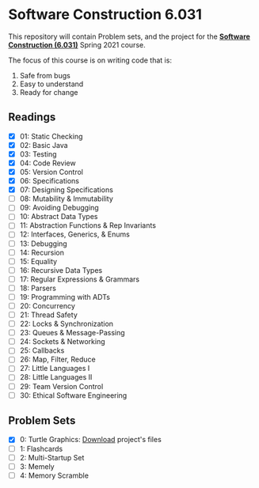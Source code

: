 # Software Construction 6.031

This repository will contain Problem sets, and the project for the **[Software Construction (6.031)](https://web.mit.edu/6.031/www/sp21/)** Spring 2021 course. 

The focus of this course is on writing code that is:
1. Safe from bugs
2. Easy to understand
3. Ready for change

## Readings

- [x] 01: Static Checking
- [x] 02: Basic Java
- [x] 03: Testing
- [x] 04: Code Review
- [x] 05: Version Control
- [x] 06: Specifications
- [x] 07: Designing Specifications
- [ ] 08: Mutability & Immutability
- [ ] 09: Avoiding Debugging
- [ ] 10: Abstract Data Types
- [ ] 11: Abstraction Functions & Rep Invariants
- [ ] 12: Interfaces, Generics, & Enums
- [ ] 13: Debugging
- [ ] 14: Recursion
- [ ] 15: Equality
- [ ] 16: Recursive Data Types
- [ ] 17: Regular Expressions & Grammars
- [ ] 18: Parsers
- [ ] 19: Programming with ADTs
- [ ] 20: Concurrency
- [ ] 21: Thread Safety
- [ ] 22: Locks & Synchronization
- [ ] 23: Queues & Message-Passing
- [ ] 24: Sockets & Networking
- [ ] 25: Callbacks
- [ ] 26: Map, Filter, Reduce
- [ ] 27: Little Languages I
- [ ] 28: Little Languages II
- [ ] 29: Team Version Control
- [ ] 30: Ethical Software Engineering

## Problem Sets

- [x] 0: Turtle Graphics: [Download](https://ocw.mit.edu/ans7870/6/6.005/s16/psets/ps0/ps0.zip) project's files
- [ ] 1: Flashcards
- [ ] 2: Multi-Startup Set
- [ ] 3: Memely
- [ ] 4: Memory Scramble
